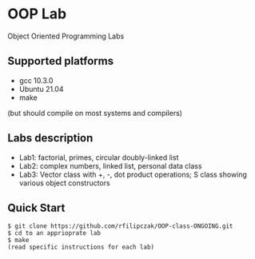 # OOP Lab

Object Oriented Programming Labs

## Supported platforms

* gcc 10.3.0
* Ubuntu 21.04
* make

(but should compile on most systems and compilers)

## Labs description

* Lab1: factorial, primes, circular doubly-linked list
* Lab2: complex numbers, linked list, personal data class
* Lab3: Vector class with +, -, dot product operations; S class showing various object constructors

## Quick Start
```console
$ git clone https://github.com/rfilipczak/OOP-class-ONGOING.git
$ cd to an apprioprate lab
$ make
(read specific instructions for each lab)
```

